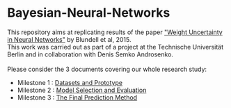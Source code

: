 # Bayesian-Neural-Networks

This repository aims at replicating results of the paper ["Weight Uncertainty in Neural Networks"](https://arxiv.org/pdf/1505.05424.pdf) by Blundell et al, 2015. <br /> 
This work was carried out as part of a project at the Technische Universität Berlin and in collaboration with Denis Semko Androsenko.<br /> <br />  Please consider the 3 documents covering our whole research study:

- Milestone 1 : [Datasets and Prototype](https://drive.google.com/file/d/1fMDC3b7RzEvIWKKDwLbuG6ANCpz-FVgu/view?usp=sharing)
- Milestone 2 : [Model Selection and Evaluation](https://drive.google.com/file/d/15CgosRmIvBUUllRTCP-UXRy4emv5pxUj/view?usp=sharing)
- Milestone 3 : [The Final Prediction Method](https://drive.google.com/file/d/1lcsr92ypfYu9Si5vMam5v_A-bM30_3F0/view?usp=sharing)
